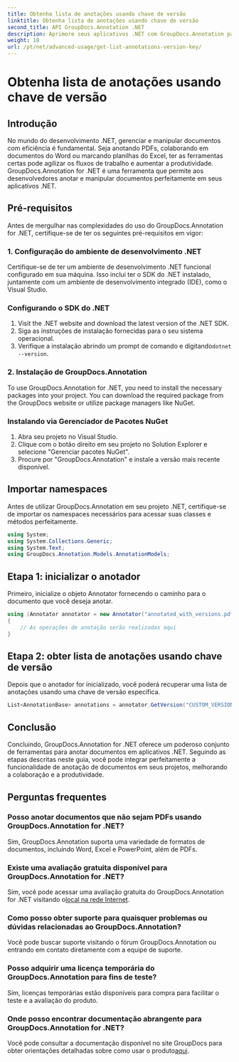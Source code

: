 ```yaml
---
title: Obtenha lista de anotações usando chave de versão
linktitle: Obtenha lista de anotações usando chave de versão
second_title: API GroupDocs.Annotation .NET
description: Aprimore seus aplicativos .NET com GroupDocs.Annotation para anotações contínuas em documentos. Siga nosso guia passo a passo para uma integração eficaz.
weight: 18
url: /pt/net/advanced-usage/get-list-annotations-version-key/
---
```


# Obtenha lista de anotações usando chave de versão

## Introdução
No mundo do desenvolvimento .NET, gerenciar e manipular documentos com eficiência é fundamental. Seja anotando PDFs, colaborando em documentos do Word ou marcando planilhas do Excel, ter as ferramentas certas pode agilizar os fluxos de trabalho e aumentar a produtividade. GroupDocs.Annotation for .NET é uma ferramenta que permite aos desenvolvedores anotar e manipular documentos perfeitamente em seus aplicativos .NET.
## Pré-requisitos
Antes de mergulhar nas complexidades do uso do GroupDocs.Annotation for .NET, certifique-se de ter os seguintes pré-requisitos em vigor:
### 1. Configuração do ambiente de desenvolvimento .NET
Certifique-se de ter um ambiente de desenvolvimento .NET funcional configurado em sua máquina. Isso inclui ter o SDK do .NET instalado, juntamente com um ambiente de desenvolvimento integrado (IDE), como o Visual Studio.
### Configurando o SDK do .NET
1. Visit the .NET website and download the latest version of the .NET SDK.
2. Siga as instruções de instalação fornecidas para o seu sistema operacional.
3.  Verifique a instalação abrindo um prompt de comando e digitando`dotnet --version`.
### 2. Instalação de GroupDocs.Annotation
To use GroupDocs.Annotation for .NET, you need to install the necessary packages into your project. You can download the required package from the GroupDocs website or utilize package managers like NuGet.
### Instalando via Gerenciador de Pacotes NuGet
1. Abra seu projeto no Visual Studio.
2. Clique com o botão direito em seu projeto no Solution Explorer e selecione "Gerenciar pacotes NuGet".
3. Procure por "GroupDocs.Annotation" e instale a versão mais recente disponível.

## Importar namespaces
Antes de utilizar GroupDocs.Annotation em seu projeto .NET, certifique-se de importar os namespaces necessários para acessar suas classes e métodos perfeitamente.
```csharp
using System;
using System.Collections.Generic;
using System.Text;
using GroupDocs.Annotation.Models.AnnotationModels;
```
## Etapa 1: inicializar o anotador
Primeiro, inicialize o objeto Annotator fornecendo o caminho para o documento que você deseja anotar.
```csharp
using (Annotator annotator = new Annotator("annotated_with_versions.pdf"))
{
    // As operações de anotação serão realizadas aqui
}
```
## Etapa 2: obter lista de anotações usando chave de versão
Depois que o anotador for inicializado, você poderá recuperar uma lista de anotações usando uma chave de versão específica.
```csharp
List<AnnotationBase> annotations = annotator.GetVersion("CUSTOM_VERSION");
```

## Conclusão
Concluindo, GroupDocs.Annotation for .NET oferece um poderoso conjunto de ferramentas para anotar documentos em aplicativos .NET. Seguindo as etapas descritas neste guia, você pode integrar perfeitamente a funcionalidade de anotação de documentos em seus projetos, melhorando a colaboração e a produtividade.
## Perguntas frequentes
### Posso anotar documentos que não sejam PDFs usando GroupDocs.Annotation for .NET?
Sim, GroupDocs.Annotation suporta uma variedade de formatos de documentos, incluindo Word, Excel e PowerPoint, além de PDFs.
### Existe uma avaliação gratuita disponível para GroupDocs.Annotation for .NET?
 Sim, você pode acessar uma avaliação gratuita do GroupDocs.Annotation for .NET visitando o[local na rede Internet](https://releases.groupdocs.com/annotation/net/).
### Como posso obter suporte para quaisquer problemas ou dúvidas relacionadas ao GroupDocs.Annotation?
Você pode buscar suporte visitando o fórum GroupDocs.Annotation ou entrando em contato diretamente com a equipe de suporte.
### Posso adquirir uma licença temporária do GroupDocs.Annotation para fins de teste?
Sim, licenças temporárias estão disponíveis para compra para facilitar o teste e a avaliação do produto.
### Onde posso encontrar documentação abrangente para GroupDocs.Annotation for .NET?
 Você pode consultar a documentação disponível no site GroupDocs para obter orientações detalhadas sobre como usar o produto[aqui]( https://tutorials.groupdocs.com/annotation/net/).